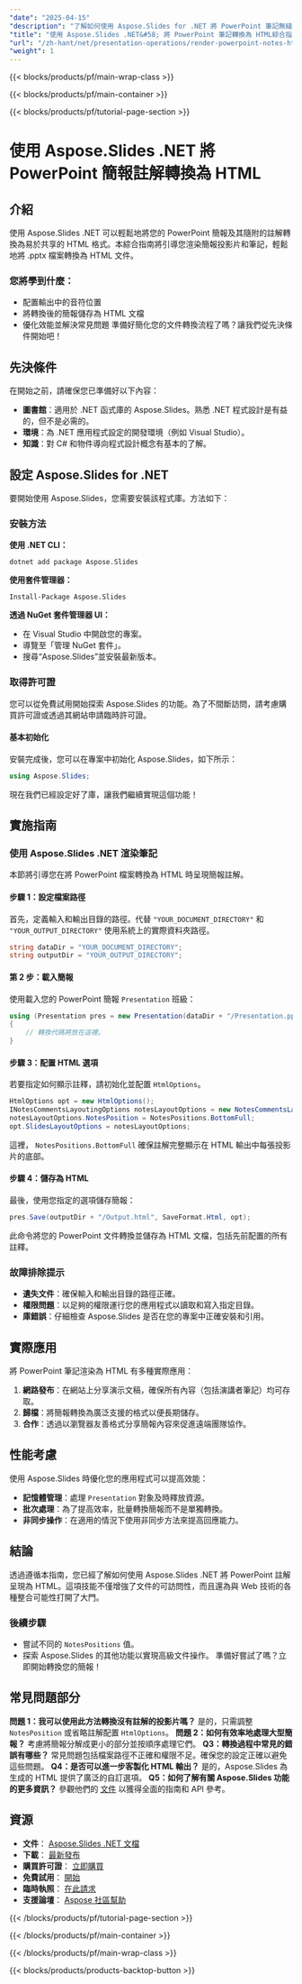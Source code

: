 ```yaml
---
"date": "2025-04-15"
"description": "了解如何使用 Aspose.Slides for .NET 將 PowerPoint 筆記無縫轉換為 HTML，從而增強文件可存取性和 Web 發布能力。"
"title": "使用 Aspose.Slides .NET&#58; 將 PowerPoint 筆記轉換為 HTML綜合指南"
"url": "/zh-hant/net/presentation-operations/render-powerpoint-notes-html-aspose-slides-net/"
"weight": 1
---
```


{{< blocks/products/pf/main-wrap-class >}}

{{< blocks/products/pf/main-container >}}

{{< blocks/products/pf/tutorial-page-section >}}
# 使用 Aspose.Slides .NET 將 PowerPoint 簡報註解轉換為 HTML
## 介紹
使用 Aspose.Slides .NET 可以輕鬆地將您的 PowerPoint 簡報及其隨附的註解轉換為易於共享的 HTML 格式。本綜合指南將引導您渲染簡報投影片和筆記，輕鬆地將 .pptx 檔案轉換為 HTML 文件。
### 您將學到什麼：
- 配置輸出中的音符位置
- 將轉換後的簡報儲存為 HTML 文檔
- 優化效能並解決常見問題
準備好簡化您的文件轉換流程了嗎？讓我們從先決條件開始吧！
## 先決條件
在開始之前，請確保您已準備好以下內容：
- **圖書館**：適用於 .NET 函式庫的 Aspose.Slides。熟悉 .NET 程式設計是有益的，但不是必需的。
- **環境**：為 .NET 應用程式設定的開發環境（例如 Visual Studio）。
- **知識**：對 C# 和物件導向程式設計概念有基本的了解。
## 設定 Aspose.Slides for .NET
要開始使用 Aspose.Slides，您需要安裝該程式庫。方法如下：
### 安裝方法
**使用 .NET CLI：**
```shell
dotnet add package Aspose.Slides
```
**使用套件管理器：**
```shell
Install-Package Aspose.Slides
```
**透過 NuGet 套件管理器 UI：**
- 在 Visual Studio 中開啟您的專案。
- 導覽至「管理 NuGet 套件」。
- 搜尋“Aspose.Slides”並安裝最新版本。
### 取得許可證
您可以從免費試用開始探索 Aspose.Slides 的功能。為了不間斷訪問，請考慮購買許可證或透過其網站申請臨時許可證。
#### 基本初始化
安裝完成後，您可以在專案中初始化 Aspose.Slides，如下所示：
```csharp
using Aspose.Slides;
```
現在我們已經設定好了庫，讓我們繼續實現這個功能！
## 實施指南
### 使用 Aspose.Slides .NET 渲染筆記
本節將引導您在將 PowerPoint 檔案轉換為 HTML 時呈現簡報註解。
#### 步驟 1：設定檔案路徑
首先，定義輸入和輸出目錄的路徑。代替 `"YOUR_DOCUMENT_DIRECTORY"` 和 `"YOUR_OUTPUT_DIRECTORY"` 使用系統上的實際資料夾路徑。
```csharp
string dataDir = "YOUR_DOCUMENT_DIRECTORY";
string outputDir = "YOUR_OUTPUT_DIRECTORY";
```
#### 第 2 步：載入簡報
使用載入您的 PowerPoint 簡報 `Presentation` 班級：
```csharp
using (Presentation pres = new Presentation(dataDir + "/Presentation.pptx"))
{
    // 轉換代碼將放在這裡。
}
```
#### 步驟 3：配置 HTML 選項
若要指定如何顯示註釋，請初始化並配置 `HtmlOptions`。
```csharp
HtmlOptions opt = new HtmlOptions();
INotesCommentsLayoutingOptions notesLayoutOptions = new NotesCommentsLayoutingOptions();
notesLayoutOptions.NotesPosition = NotesPositions.BottomFull;
opt.SlidesLayoutOptions = notesLayoutOptions;
```
這裡， `NotesPositions.BottomFull` 確保註解完整顯示在 HTML 輸出中每張投影片的底部。
#### 步驟 4：儲存為 HTML
最後，使用您指定的選項儲存簡報：
```csharp
pres.Save(outputDir + "/Output.html", SaveFormat.Html, opt);
```
此命令將您的 PowerPoint 文件轉換並儲存為 HTML 文檔，包括先前配置的所有註釋。
### 故障排除提示
- **遺失文件**：確保輸入和輸出目錄的路徑正確。
- **權限問題**：以足夠的權限運行您的應用程式以讀取和寫入指定目錄。
- **庫錯誤**：仔細檢查 Aspose.Slides 是否在您的專案中正確安裝和引用。
## 實際應用
將 PowerPoint 筆記渲染為 HTML 有多種實際應用：
1. **網路發布**：在網站上分享演示文稿，確保所有內容（包括演講者筆記）均可存取。
2. **歸檔**：將簡報轉換為廣泛支援的格式以便長期儲存。
3. **合作**：透過以瀏覽器友善格式分享簡報內容來促進遠端團隊協作。
## 性能考慮
使用 Aspose.Slides 時優化您的應用程式可以提高效能：
- **記憶體管理**：處理 `Presentation` 對象及時釋放資源。
- **批次處理**：為了提高效率，批量轉換簡報而不是單獨轉換。
- **非同步操作**：在適用的情況下使用非同步方法來提高回應能力。
## 結論
透過遵循本指南，您已經了解如何使用 Aspose.Slides .NET 將 PowerPoint 註解呈現為 HTML。這項技能不僅增強了文件的可訪問性，而且還為與 Web 技術的各種整合可能性打開了大門。
### 後續步驟
- 嘗試不同的 `NotesPositions` 值。
- 探索 Aspose.Slides 的其他功能以實現高級文件操作。
準備好嘗試了嗎？立即開始轉換您的簡報！
## 常見問題部分
**問題 1：我可以使用此方法轉換沒有註解的投影片嗎？**
是的，只需調整 `NotesPosition` 或省略註解配置 `HtmlOptions`。
**問題 2：如何有效率地處理大型簡報？**
考慮將簡報分解成更小的部分並按順序處理它們。
**Q3：轉換過程中常見的錯誤有哪些？**
常見問題包括檔案路徑不正確和權限不足。確保您的設定正確以避免這些問題。
**Q4：是否可以進一步客製化 HTML 輸出？**
是的，Aspose.Slides 為生成的 HTML 提供了廣泛的自訂選項。
**Q5：如何了解有關 Aspose.Slides 功能的更多資訊？**
參觀他們的 [文件](https://reference.aspose.com/slides/net/) 以獲得全面的指南和 API 參考。
## 資源
- **文件**： [Aspose.Slides .NET 文檔](https://reference.aspose.com/slides/net/)
- **下載**： [最新發布](https://releases.aspose.com/slides/net/)
- **購買許可證**： [立即購買](https://purchase.aspose.com/buy)
- **免費試用**： [開始](https://releases.aspose.com/slides/net/)
- **臨時執照**： [在此請求](https://purchase.aspose.com/temporary-license/)
- **支援論壇**： [Aspose 社區幫助](https://forum.aspose.com/c/slides/11)

{{< /blocks/products/pf/tutorial-page-section >}}

{{< /blocks/products/pf/main-container >}}

{{< /blocks/products/pf/main-wrap-class >}}

{{< blocks/products/products-backtop-button >}}